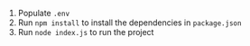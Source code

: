 1. Populate `.env`
2. Run `npm install` to install the dependencies in `package.json`
3. Run `node index.js` to run the project